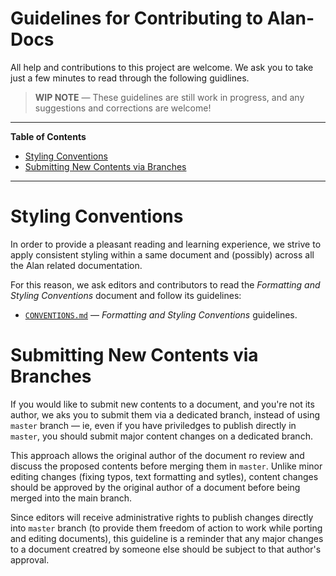 # Guidelines for Contributing to Alan-Docs

All help and contributions to this project are welcome. We ask you to take just a few minutes to read through the following guidlines.

> __WIP NOTE__ — These guidelines are still work in progress, and any suggestions and corrections are welcome!

-----

**Table of Contents**

<!-- MarkdownTOC autolink="true" bracket="round" autoanchor="false" lowercase="only_ascii" uri_encoding="true" levels="1,2,3" -->

- [Styling Conventions](#styling-conventions)
- [Submitting New Contents via Branches](#submitting-new-contents-via-branches)

<!-- /MarkdownTOC -->

-----

# Styling Conventions

In order to provide a pleasant reading and learning experience, we strive to apply consistent styling within a same document and (possibly) across all the Alan related documentation.

For this reason, we ask editors and contributors to read the _Formatting and Styling Conventions_ document and follow its guidelines:

- [`CONVENTIONS.md`][CONVENTIONS] — _Formatting and Styling Conventions_ guidelines.


# Submitting New Contents via Branches

If you would like to submit new contents to a document, and you're not its author, we aks you to submit them via a dedicated branch, instead of using `master` branch — ie, even if you have priviledges to publish directly in `master`, you should submit major content changes on a dedicated branch.

This approach allows the original author of the document ro review and discuss the proposed contents before merging them in `master`. Unlike minor editing changes (fixing typos, text formatting and sytles), content changes should be approved by the original author of a document before being merged into the main branch.

Since editors will receive administrative rights to publish changes directly into `master` branch (to provide them freedom of action to work while porting and editing documents), this guideline is a reminder that any major changes to a document creatred by someone else should be subject to that author's approval.


<!-----------------------------------------------------------------------------
                               REFERENCE LINKS                                
------------------------------------------------------------------------------>

<!-- Project Files ----------------------------------------------------------->

[CONVENTIONS]: ./CONVENTIONS.md "Read the 'Formatting and Styling Conventions' guidelines adopted in Alan-Docs"

<!-- EOF -->
